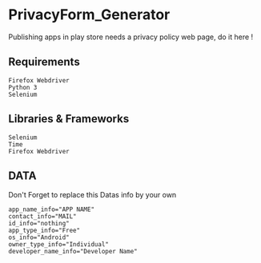 # PrivacyForm_Generator
Publishing apps in play store needs a privacy policy web page, do it here ! 

## Requirements
```
Firefox Webdriver
Python 3 
Selenium
```
## Libraries & Frameworks 
```
Selenium
Time
Firefox Webdriver
```
## DATA 
Don't Forget to replace this Datas info by your own
```
app_name_info="APP NAME"
contact_info="MAIL"
id_info="nothing"
app_type_info="Free"
os_info="Android"
owner_type_info="Individual"
developer_name_info="Developer Name"
```
